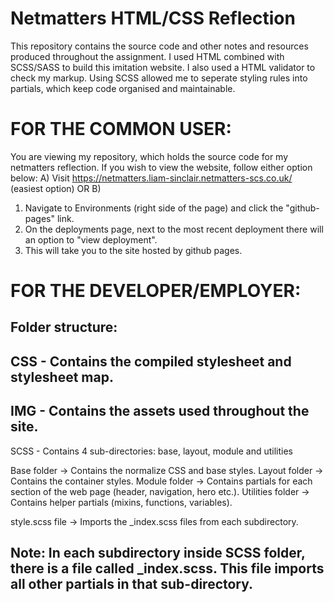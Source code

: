 # Netmatters HTML/CSS Reflection

This repository contains the source code and other notes and resources produced throughout the assignment.
I used HTML combined with SCSS/SASS to build this imitation website. I also used a HTML validator to check my markup.
Using SCSS allowed me to seperate styling rules into partials, which keep code organised and maintainable.

# FOR THE COMMON USER:

You are viewing my repository, which holds the source code for my netmatters reflection.
If you wish to view the website, follow either option below:
A) 
Visit https://netmatters.liam-sinclair.netmatters-scs.co.uk/ (easiest option)
OR
B) 
1. Navigate to Environments (right side of the page) and click the "github-pages" link.
2. On the deployments page, next to the most recent deployment there will an option to "view deployment".
3. This will take you to the site hosted by github pages.
   

# FOR THE DEVELOPER/EMPLOYER:

Folder structure:
----------------------------------------------------------------------------------
CSS - Contains the compiled stylesheet and stylesheet map.
----------------------------------------------------------------------------------
IMG - Contains the assets used throughout the site.
----------------------------------------------------------------------------------
SCSS - Contains 4 sub-directories: base, layout, module and utilities

Base folder -> Contains the normalize CSS and base styles.
Layout folder -> Contains the container styles.
Module folder -> Contains partials for each section of the web page (header, navigation, hero etc.).
Utilities folder -> Contains helper partials (mixins, functions, variables).

style.scss file -> Imports the _index.scss files from each subdirectory.

Note: In each subdirectory inside SCSS folder, there is a file called _index.scss. This file imports all other partials in that sub-directory.
----------------------------------------------------------------------------------


